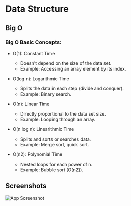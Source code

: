 # Data Structure           

## Big O

### Big O Basic Concepts:

- O(1): Constant Time
  - Doesn't depend on the size of the data set.
  - Example: Accessing an array element by its index.

- O(log n): Logarithmic Time
  - Splits the data in each step (divide and conquer).
  - Example: Binary search.
 
- O(n): Linear Time
   - Directly proportional to the data set size.
   - Example: Looping through an array.

- O(n log n): Linearithmic Time
   - Splits and sorts or searches data.
   - Example: Merge sort, quick sort.

- O(n2): Polynomial Time
  - Nested loops for each power of n.
  - Example: Bubble sort (O(n2)).

## Screenshots

![App Screenshot]([https://via.placeholder.com/468x300?text=App+Screenshot+Here](https://github.com/naufalazim/java-data-structures/blob/main/big-o-chart.png)https://github.com/naufalazim/java-data-structures/blob/main/big-o-chart.png)
